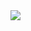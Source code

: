 <img src="https://raw.githubusercontent.com/jimmybisenius/jimmybisenius/master/assets/Github-Header.png"/>